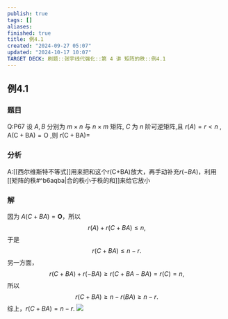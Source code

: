 ```yaml
---
publish: true
tags: []
aliases: 
finished: true
title: 例4.1
created: "2024-09-27 05:07"
updated: "2024-10-17 10:07"
TARGET DECK: 刷题::张宇线代强化::第 4 讲 矩阵的秩::例4.1
---
```

## 例4.1
### 题目
Q:P67 设 $A, B$ 分别为 $m \times n$ 与 $n \times m$ 矩阵, $C$ 为 $n$ 阶可逆矩阵,且 $r( A) = r < n$ ,
$\mathrm{A}( {\mathrm{C} + \mathrm{{BA}}}) = \mathrm{O}$ ,则 $r( {\mathrm{C} + \mathrm{{BA}}}) =$
### 分析
A:[[西尔维斯特不等式]]用来把和这个r(C+BA)放大，再手动补充$r(-BA)$，利用[[矩阵的秩#^b6aqba|合的秩小于秩的和]]来给它放小
### 解
因为 $A(C+BA) = \mathbf{O}$，所以
$$
r(A) + r(C+BA) \le n,
$$
于是
$$
r(C+BA) \le n-r.
$$
另一方面，
$$
r(C + BA) + r(-BA) \ge r(C + BA -BA) = r(C) = n,
$$
所以
$$
r(C+BA) \ge n - r(BA) \ge n-r.
$$
综上，$r(C+BA) = n-r$.
![](https://img.hwenyi.tech/202410171802353.webp)

